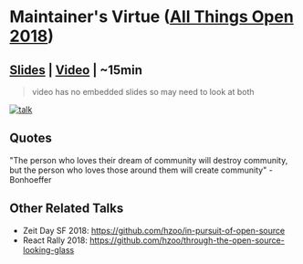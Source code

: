 # Maintainer's Virtue ([All Things Open 2018](https://allthingsopen.org))

## [Slides](https://www.henryzoo.com/maintainers-virtue) | [Video](https://www.youtube.com/watch?v=6qaupQ0KnkU) | ~15min

> video has no embedded slides so may need to look at both

[![talk](https://i.imgur.com/nOhIBt7.jpg)](https://www.youtube.com/watch?v=6qaupQ0KnkU)

## Quotes

"The person who loves their dream of community will destroy community, but the person who loves those around them will create community" -Bonhoeffer

## Other Related Talks

- Zeit Day SF 2018: https://github.com/hzoo/in-pursuit-of-open-source
- React Rally 2018: https://github.com/hzoo/through-the-open-source-looking-glass
